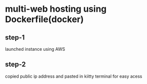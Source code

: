 # multi-web hosting using Dockerfile(docker)
<h2>step-1</h2> 
launched instance using AWS
<h2>step-2</h2>
copied public ip address and pasted in kiitty terminal for easy acess
